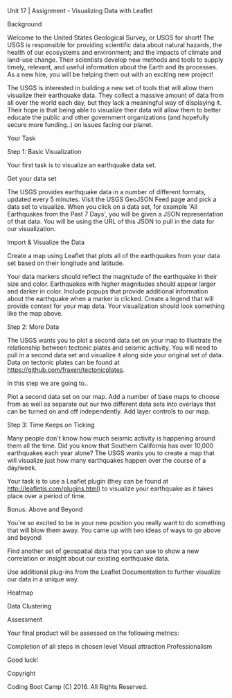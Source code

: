 Unit 17 | Assignment - Visualizing Data with Leaflet


Background



Welcome to the United States Geological Survey, or USGS for short! The USGS is responsible for providing scientific data about natural hazards, the health of our ecosystems and environment; and the impacts of climate and land-use change. Their scientists develop new methods and tools to supply timely, relevant, and useful information about the Earth and its processes. As a new hire, you will be helping them out with an exciting new project!

The USGS is interested in building a new set of tools that will allow them visualize their earthquake data. They collect a massive amount of data from all over the world each day, but they lack a meaningful way of displaying it. Their hope is that being able to visualize their data will allow them to better educate the public and other government organizations (and hopefully secure more funding..) on issues facing our planet.


Your Task


Step 1: Basic Visualization



Your first task is to visualize an earthquake data set.


Get your data set




The USGS provides earthquake data in a number of different formats, updated every 5 minutes. Visit the USGS GeoJSON Feed page and pick a data set to visualize. When you click on a data set, for example 'All Earthquakes from the Past 7 Days', you will be given a JSON representation of that data. You will be using the URL of this JSON to pull in the data for our visualization.




Import & Visualize the Data


Create a map using Leaflet that plots all of the earthquakes from your data set based on their longitude and latitude.


Your data markers should reflect the magnitude of the earthquake in their size and color. Earthquakes with higher magnitudes should appear larger and darker in color.
Include popups that provide additional information about the earthquake when a marker is clicked.
Create a legend that will provide context for your map data.
Your visualization should look something like the map above.





Step 2: More Data



The USGS wants you to plot a second data set on your map to illustrate the relationship between tectonic plates and seismic activity. You will need to pull in a second data set and visualize it along side your original set of data. Data on tectonic plates can be found at https://github.com/fraxen/tectonicplates.

In this step we are going to..


Plot a second data set on our map.
Add a number of base maps to choose from as well as separate out our two different data sets into overlays that can be turned on and off independently.
Add layer controls to our map.





Step 3: Time Keeps on Ticking



Many people don't know how much seismic activity is happening around them all the time. Did you know that Southern California has over 10,000 earthquakes each year alone? The USGS wants you to create a map that will visualize just how many earthquakes happen over the course of a day/week.


Your task is to use a Leaflet plugin (they can be found at http://leafletjs.com/plugins.html) to visualize your earthquake as it takes place over a period of time.





Bonus: Above and Beyond

You're so excited to be in your new position you really want to do something that will blow them away. You came up with two ideas of ways to go above and beyond:


Find another set of geospatial data that you can use to show a new correlation or insight about our existing earthquake data.

Use additional plug-ins from the Leaflet Documentation to further visualize our data in a unique way.


Heatmap


Data Clustering







Assessment

Your final product will be assessed on the following metrics:


Completion of all steps in chosen level
Visual attraction
Professionalism


Good luck!


Copyright

Coding Boot Camp (C) 2016. All Rights Reserved.
